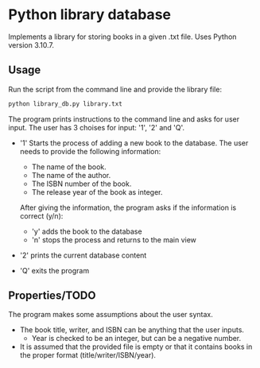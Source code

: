 # Python library database

Implements a library for storing books in a given .txt file.
Uses Python version 3.10.7.

## Usage

Run the script from the command line and provide the library file:

```cmd
python library_db.py library.txt
```

The program prints instructions to the command line and asks for user input.
The user has 3 choises for input: '1', '2' and 'Q'.
- '1' Starts the process of adding a new book to the database.
The user needs to provide the following information:
    - The name of the book.
    - The name of the author.
    - The ISBN number of the book.
    - The release year of the book as integer.

    After giving the information, the program asks if the information is correct (y/n):
    - 'y' adds the book to the database
    - 'n' stops the process and returns to the main view
- '2' prints the current database content
- 'Q' exits the program

## Properties/TODO

The program makes some assumptions about the user syntax.
- The book title, writer, and ISBN can be anything that the user inputs.
    - Year is checked to be an integer, but can be a negative number.
- It is assumed that the provided file is empty or that it contains books in the proper format (title/writer/ISBN/year).